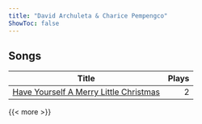 ```yaml
---
title: "David Archuleta & Charice Pempengco"
ShowToc: false
---
```


## Songs
Title | Plays 
----- | -----: 
[Have Yourself A Merry Little Christmas](/songs/have-yourself-a-merry-little-christmas) | 2

{{< more >}}